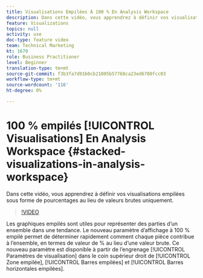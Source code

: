 ```yaml
---
title: Visualisations Empilées À 100 % En Analysis Workspace
description: Dans cette vidéo, vous apprendrez à définir vos visualisations empilées sous forme de pourcentages au lieu de valeurs brutes uniquement.
feature: Visualizations
topics: null
activity: use
doc-type: feature video
team: Technical Marketing
kt: 1670
role: Business Practitioner
level: Beginner
translation-type: tm+mt
source-git-commit: f3b3fa7d91b0cb21005b57768ca23ed6700fcc03
workflow-type: tm+mt
source-wordcount: '116'
ht-degree: 0%

---
```



# 100 % empilés [!UICONTROL Visualisations] En Analysis Workspace {#stacked-visualizations-in-analysis-workspace}

Dans cette vidéo, vous apprendrez à définir vos visualisations empilées sous forme de pourcentages au lieu de valeurs brutes uniquement.

>[!VIDEO](https://video.tv.adobe.com/v/23131/?quality=12)

Les graphiques empilés sont utiles pour représenter des parties d’un ensemble dans une tendance. Le nouveau paramètre d’affichage à 100 % empilé permet de déterminer rapidement comment chaque pièce contribue à l’ensemble, en termes de valeur de % au lieu d’une valeur brute. Ce nouveau paramètre est disponible à partir de l’engrenage [!UICONTROL Paramètres de visualisation] dans le coin supérieur droit de [!UICONTROL Zone empilée], [!UICONTROL Barres empilées] et [!UICONTROL Barres horizontales empilées].
